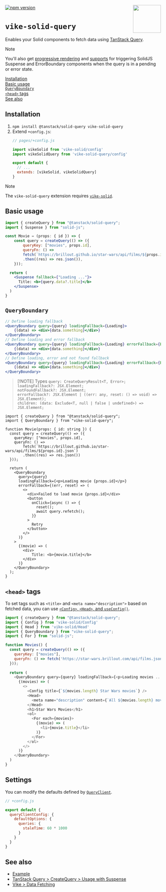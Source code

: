 <!-- WARNING: keep links absolute in this file so they work on NPM too -->

[<img src="https://vike.dev/vike-readme.svg" align="right" height="90">](https://vike.dev)
[![npm version](https://img.shields.io/npm/v/vike-solid-query)](https://www.npmjs.com/package/vike-solid-query)

# `vike-solid-query`

Enables your Solid components to fetch data using [TanStack Query](https://tanstack.com/query/latest).

> [!NOTE]
> You'll also get [progressive rendering](https://vike.dev/streaming#progressive-rendering) and [supports](https://tanstack.com/query/latest/docs/framework/solid/reference/createQuery#usage-with-suspense) for triggering SolidJS Suspense and ErrorBoundary components when the query is in a pending or error state.

[Installation](#installation)  
[Basic usage](#basic-usage)  
[`QueryBoundary`](#queryboundary)  
[`<head>` tags](#head-tags)  
[See also](#see-also)  

## Installation

1. `npm install @tanstack/solid-query vike-solid-query`
2. Extend `+config.js`:
   ```js
   // pages/+config.js

   import vikeSolid from 'vike-solid/config'
   import vikeSolidQuery from 'vike-solid-query/config'

   export default {
     // ...
     extends: [vikeSolid, vikeSolidQuery]
   }
   ```
> [!NOTE]
> The `vike-solid-query` extension requires [`vike-solid`](https://vike.dev/vike-solid).

## Basic usage

```jsx
import { createQuery } from "@tanstack/solid-query";
import { Suspense } from "solid-js";

const Movie = (props: { id }) => {
    const query = createQuery(() => ({
        queryKey: ["movies", props.id],
        queryFn: () =>
        fetch(`https://brillout.github.io/star-wars/api/films/${props.id}.json`)
        .then((res) => res.json()),
    }));

  return (
    <Suspense fallback={"Loading ..."}>
      Title: <b>{query.data?.title}</b>
    </Suspense>
  )
}
```

## `QueryBoundary`

```jsx
// Define loading fallback
<QueryBoundary query={query} loadingFallback={Loading}>
    {(data) => <div>{data.something}</div>}
</QueryBoundary>
// Define loading and error fallback 
<QueryBoundary query={query} loadingFallback={Loading} errorFallback={Error}>
    {(data) => <div>{data.something}</div>}
</QueryBoundary>
// Define loading, error and not found fallback 
<QueryBoundary query={query} loadingFallback={Loading} errorFallback={Error} notFoundFallback={NotFound}>
    {(data) => <div>{data.something}</div>}
</QueryBoundary>
```

> [!NOTE] Types
> `query: CreateQueryResult<T, Error>;`  
> `loadingFallback?: JSX.Element;`  
> `notFoundFallback?: JSX.Element;`  
> `errorFallback?: JSX.Element | ((err: any, reset: () => void) => JSX.Element);`  
> `children: (data: Exclude<T, null | false | undefined>) => JSX.Element;`

```tsx
import { createQuery } from "@tanstack/solid-query";
import { QueryBoundary } from "vike-solid-query";

function Movie(props: { id: string }) {
  const query = createQuery(() => ({
    queryKey: ["movies", props.id],
    queryFn: () =>
        fetch(`https://brillout.github.io/star-wars/api/films/${props.id}.json`)
        .then((res) => res.json())
  }));

  return (
    <QueryBoundary
      query={query}
      loadingFallback={<p>Loading movie {props.id}</p>}
      errorFallback={(err, reset) => (
        <>
          <div>Failed to load movie {props.id}</div>
          <button
            onClick={async () => {
              reset();
              await query.refetch();
            }}
          >
            Retry
          </button>
        </>
      )}
    >
      {(movie) => (
        <div>
            Title: <b>{movie.title}</b>
        </div>
      )}
    </QueryBoundary>
  );
}
```

## `<head>` tags

To set tags such as `<title>` and `<meta name="description">` based on fetched data, you can use [`<Config>`, `<Head>`, and `useConfig()`](https://vike.dev/useConfig).

```js
import { createQuery } from "@tanstack/solid-query";
import { Config } from 'vike-solid/Config'
import { Head } from 'vike-solid/Head'
import { QueryBoundary } from "vike-solid-query";
import { For } from "solid-js";

function Movies() {
  const query = createQuery(() => ({
    queryKey: ["movies"],
    queryFn: () => fetch('https://star-wars.brillout.com/api/films.json')
  }));
  
  return (
    <QueryBoundary query={query} loadingFallback={<p>Loading movies ...</p>}>
      {(movies) => (
        <>
          <Config title={`${movies.length} Star Wars movies`} />
          <Head>
            <meta name="description" content={`All ${movies.length} movies from the Star Wars franchise.`} />
          </Head>
          <h1>Star Wars Movies</h1>
          <ol>
            <For each={movies}>
              {(movie) => (
                <li>{movie.title}</li>
              )}
            </For>
          </ol>
        </>
      )}
    </QueryBoundary>
  )
}
```

## Settings

You can modify the defaults defined by [`QueryClient`](https://tanstack.com/query/latest/docs/reference/QueryClient).

```js
// +config.js

export default {
  queryClientConfig: {
    defaultOptions: {
      queries: {
        staleTime: 60 * 1000
      }
    }
  }
}
```

## See also

- [Example](https://github.com/vikejs/vike-solid/tree/main/examples/solid-query)
- [TanStack Query > CreateQuery > Usage with Suspense](https://tanstack.com/query/latest/docs/framework/solid/reference/createQuery#usage-with-suspense)
- [Vike > Data Fetching](https://vike.dev/data-fetching)